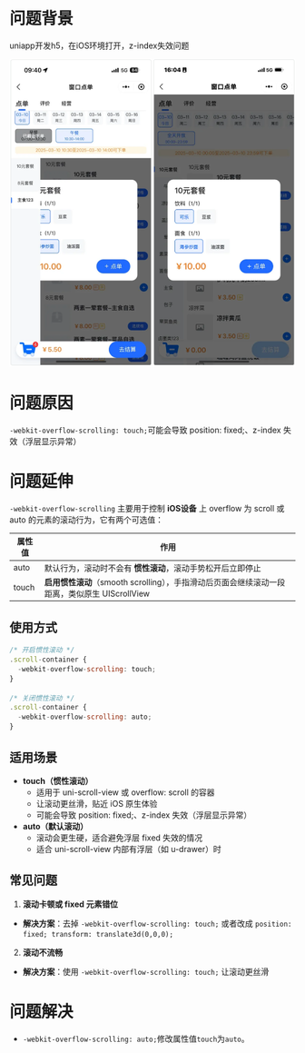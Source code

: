 # 问题背景
uniapp开发h5，在iOS环境打开，z-index失效问题

![](../../../images/a8bcbd773a80175ec18c64740f73c2ab.png)

# 问题原因
`-webkit-overflow-scrolling: touch;`可能会导致 position: fixed;、z-index 失效（浮层显示异常）

# 问题延伸
`-webkit-overflow-scrolling` 主要用于控制 **iOS设备** 上 overflow 为 scroll 或 auto 的元素的滚动行为，它有两个可选值：

| **属性值** | **作用** |
| --- | --- |
| auto | 默认行为，滚动时不会有 **惯性滚动**，滚动手势松开后立即停止 |
| touch | **启用惯性滚动**（smooth scrolling），手指滑动后页面会继续滚动一段距离，类似原生 UIScrollView |


## 使用方式
```javascript
/* 开启惯性滚动 */
.scroll-container {
  -webkit-overflow-scrolling: touch;
}

/* 关闭惯性滚动 */
.scroll-container {
  -webkit-overflow-scrolling: auto;
}
```

## 适用场景
+ **touch（惯性滚动）**
    - 适用于 uni-scroll-view 或 overflow: scroll 的容器
    - 让滚动更丝滑，贴近 iOS 原生体验
    - 可能会导致 position: fixed;、z-index 失效（浮层显示异常）
+ **auto（默认滚动）**
    - 滚动会更生硬，适合避免浮层 fixed 失效的情况
    - 适合 uni-scroll-view 内部有浮层（如 u-drawer）时

## 常见问题
1. **滚动卡顿或 fixed 元素错位**
+ **解决方案**：去掉 `-webkit-overflow-scrolling: touch;` 或者改成 `position: fixed; transform: translate3d(0,0,0);`
2. **滚动不流畅**
+ **解决方案**：使用 `-webkit-overflow-scrolling: touch;` 让滚动更丝滑

# 问题解决
+ `-webkit-overflow-scrolling: auto;`修改属性值`touch`为`auto`。



